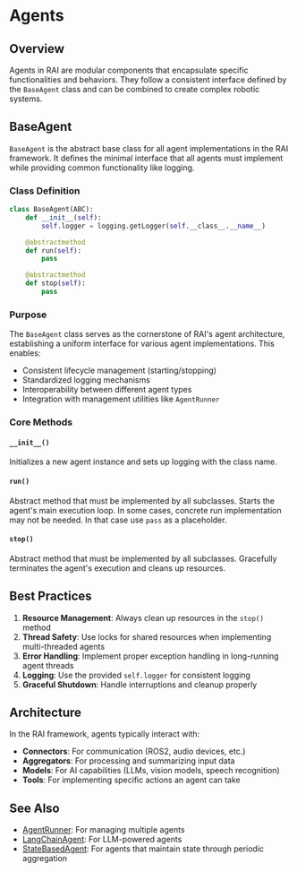 # Agents

## Overview

Agents in RAI are modular components that encapsulate specific functionalities and behaviors. They follow a consistent interface defined by the `BaseAgent` class and can be combined to create complex robotic systems.

## BaseAgent

`BaseAgent` is the abstract base class for all agent implementations in the RAI framework. It defines the minimal interface that all agents must implement while providing common functionality like logging.

### Class Definition

```python
class BaseAgent(ABC):
    def __init__(self):
        self.logger = logging.getLogger(self.__class__.__name__)

    @abstractmethod
    def run(self):
        pass

    @abstractmethod
    def stop(self):
        pass
```

### Purpose

The `BaseAgent` class serves as the cornerstone of RAI's agent architecture, establishing a uniform interface for various agent implementations. This enables:

- Consistent lifecycle management (starting/stopping)
- Standardized logging mechanisms
- Interoperability between different agent types
- Integration with management utilities like `AgentRunner`

### Core Methods

#### `__init__()`

Initializes a new agent instance and sets up logging with the class name.

#### `run()`

Abstract method that must be implemented by all subclasses. Starts the agent's main execution loop. In some cases, concrete run implementation may not be needed. In that case use `pass` as a placeholder.

#### `stop()`

Abstract method that must be implemented by all subclasses. Gracefully terminates the agent's execution and cleans up resources.

## Best Practices

1. **Resource Management**: Always clean up resources in the `stop()` method
2. **Thread Safety**: Use locks for shared resources when implementing multi-threaded agents
3. **Error Handling**: Implement proper exception handling in long-running agent threads
4. **Logging**: Use the provided `self.logger` for consistent logging
5. **Graceful Shutdown**: Handle interruptions and cleanup properly

## Architecture

In the RAI framework, agents typically interact with:

- **Connectors**: For communication (ROS2, audio devices, etc.)
- **Aggregators**: For processing and summarizing input data
- **Models**: For AI capabilities (LLMs, vision models, speech recognition)
- **Tools**: For implementing specific actions an agent can take

## See Also

- [AgentRunner](runner.md): For managing multiple agents
- [LangChainAgent](langchain.md): For LLM-powered agents
- [StateBasedAgent](state_based.md): For agents that maintain state through periodic aggregation
